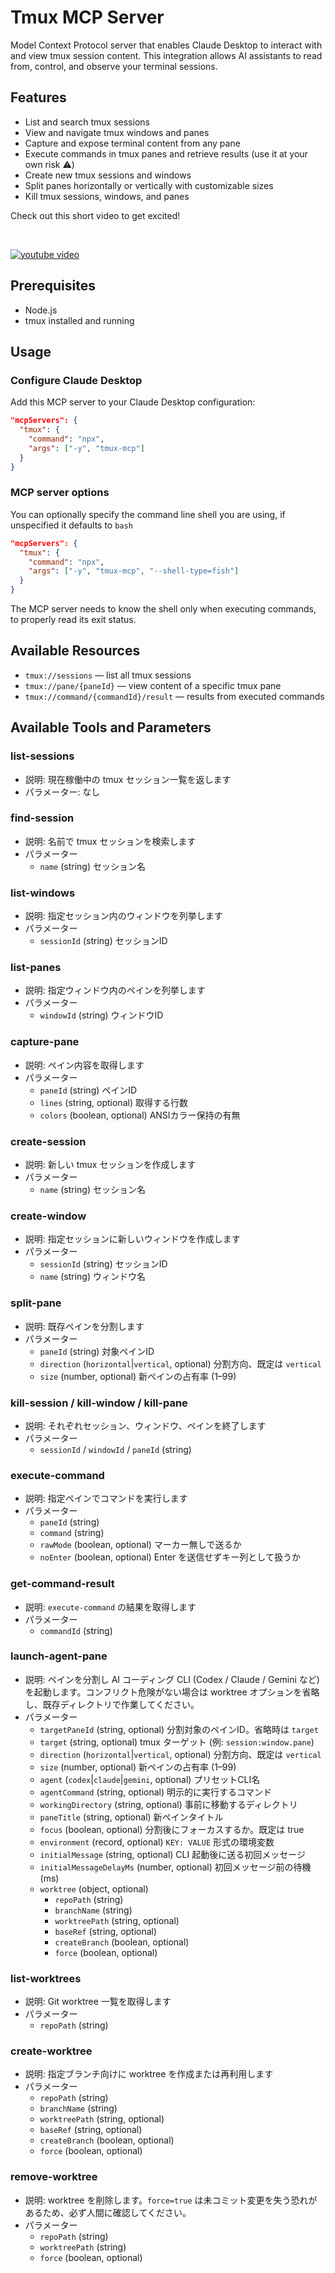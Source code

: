 # Tmux MCP Server

Model Context Protocol server that enables Claude Desktop to interact with and view tmux session content. This integration allows AI assistants to read from, control, and observe your terminal sessions.

## Features

- List and search tmux sessions
- View and navigate tmux windows and panes
- Capture and expose terminal content from any pane
- Execute commands in tmux panes and retrieve results (use it at your own risk ⚠️)
- Create new tmux sessions and windows
- Split panes horizontally or vertically with customizable sizes
- Kill tmux sessions, windows, and panes

Check out this short video to get excited!

</br>

[![youtube video](http://i.ytimg.com/vi/3W0pqRF1RS0/hqdefault.jpg)](https://www.youtube.com/watch?v=3W0pqRF1RS0)

## Prerequisites

- Node.js
- tmux installed and running

## Usage

### Configure Claude Desktop

Add this MCP server to your Claude Desktop configuration:

```json
"mcpServers": {
  "tmux": {
    "command": "npx",
    "args": ["-y", "tmux-mcp"]
  }
}
```

### MCP server options

You can optionally specify the command line shell you are using, if unspecified it defaults to `bash`

```json
"mcpServers": {
  "tmux": {
    "command": "npx",
    "args": ["-y", "tmux-mcp", "--shell-type=fish"]
  }
}
```

The MCP server needs to know the shell only when executing commands, to properly read its exit status.

## Available Resources

- `tmux://sessions` — list all tmux sessions
- `tmux://pane/{paneId}` — view content of a specific tmux pane
- `tmux://command/{commandId}/result` — results from executed commands

## Available Tools and Parameters

### list-sessions
- 説明: 現在稼働中の tmux セッション一覧を返します
- パラメーター: なし

### find-session
- 説明: 名前で tmux セッションを検索します
- パラメーター
  - `name` (string) セッション名

### list-windows
- 説明: 指定セッション内のウィンドウを列挙します
- パラメーター
  - `sessionId` (string) セッションID

### list-panes
- 説明: 指定ウィンドウ内のペインを列挙します
- パラメーター
  - `windowId` (string) ウィンドウID

### capture-pane
- 説明: ペイン内容を取得します
- パラメーター
  - `paneId` (string) ペインID
  - `lines` (string, optional) 取得する行数
  - `colors` (boolean, optional) ANSIカラー保持の有無

### create-session
- 説明: 新しい tmux セッションを作成します
- パラメーター
  - `name` (string) セッション名

### create-window
- 説明: 指定セッションに新しいウィンドウを作成します
- パラメーター
  - `sessionId` (string) セッションID
  - `name` (string) ウィンドウ名

### split-pane
- 説明: 既存ペインを分割します
- パラメーター
  - `paneId` (string) 対象ペインID
  - `direction` (`horizontal`|`vertical`, optional) 分割方向、既定は `vertical`
  - `size` (number, optional) 新ペインの占有率 (1–99)

### kill-session / kill-window / kill-pane
- 説明: それぞれセッション、ウィンドウ、ペインを終了します
- パラメーター
  - `sessionId` / `windowId` / `paneId` (string)

### execute-command
- 説明: 指定ペインでコマンドを実行します
- パラメーター
  - `paneId` (string)
  - `command` (string)
  - `rawMode` (boolean, optional) マーカー無しで送るか
  - `noEnter` (boolean, optional) Enter を送信せずキー列として扱うか

### get-command-result
- 説明: `execute-command` の結果を取得します
- パラメーター
  - `commandId` (string)

### launch-agent-pane
- 説明: ペインを分割し AI コーディング CLI (Codex / Claude / Gemini など) を起動します。コンフリクト危険がない場合は worktree オプションを省略し、既存ディレクトリで作業してください。
- パラメーター
  - `targetPaneId` (string, optional) 分割対象のペインID。省略時は `target`
  - `target` (string, optional) tmux ターゲット (例: `session:window.pane`)
  - `direction` (`horizontal`|`vertical`, optional) 分割方向、既定は `vertical`
  - `size` (number, optional) 新ペインの占有率 (1–99)
  - `agent` (`codex`|`claude`|`gemini`, optional) プリセットCLI名
  - `agentCommand` (string, optional) 明示的に実行するコマンド
  - `workingDirectory` (string, optional) 事前に移動するディレクトリ
  - `paneTitle` (string, optional) 新ペインタイトル
  - `focus` (boolean, optional) 分割後にフォーカスするか。既定は true
  - `environment` (record, optional) `KEY: VALUE` 形式の環境変数
  - `initialMessage` (string, optional) CLI 起動後に送る初回メッセージ
  - `initialMessageDelayMs` (number, optional) 初回メッセージ前の待機 (ms)
  - `worktree` (object, optional)
    - `repoPath` (string)
    - `branchName` (string)
    - `worktreePath` (string, optional)
    - `baseRef` (string, optional)
    - `createBranch` (boolean, optional)
    - `force` (boolean, optional)

### list-worktrees
- 説明: Git worktree 一覧を取得します
- パラメーター
  - `repoPath` (string)

### create-worktree
- 説明: 指定ブランチ向けに worktree を作成または再利用します
- パラメーター
  - `repoPath` (string)
  - `branchName` (string)
  - `worktreePath` (string, optional)
  - `baseRef` (string, optional)
  - `createBranch` (boolean, optional)
  - `force` (boolean, optional)

### remove-worktree
- 説明: worktree を削除します。`force=true` は未コミット変更を失う恐れがあるため、必ず人間に確認してください。
- パラメーター
  - `repoPath` (string)
  - `worktreePath` (string)
  - `force` (boolean, optional)
